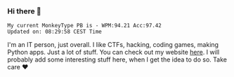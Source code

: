 ### Hi there 👋
<!-- PB START -->
```
My current MonkeyType PB is - WPM:94.21 Acc:97.42
Updated on: 08:29:58 CEST Time
```
<!-- PB END -->
I'm an IT person, just overall. I like CTFs, hacking, coding games, making Python apps. Just a lot of stuff.
You can check out my website [here](https://skill3472.github.io/).
I will probably add some interesting stuff here, when I get the idea to do so. Take care ❤️
